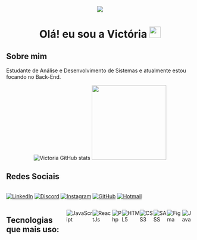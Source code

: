 <div align="center" >
  <img src="https://media2.giphy.com/media/v1.Y2lkPTc5MGI3NjExOWVyc205NzV3eHZtbmp5bWs0d2t4MDNwenF4eHlqZm9ja281MWhuMSZlcD12MV9pbnRlcm5hbF9naWZfYnlfaWQmY3Q9Zw/f6uy0N1WHTWrm/giphy.webp">
</div>


<h1 align="center">Olá! eu sou a Victória  <img src="https://raw.githubusercontent.com/iampavangandhi/iampavangandhi/master/gifs/Hi.gif" width="30px"></h1>

<h2>Sobre mim</h2> 

Estudante de Análise e Desenvolvimento de Sistemas e atualmente estou focando no Back-End.
<br>

<div align="center">
  
![Victoria GitHub stats](https://github-readme-stats.vercel.app/api?username=victoria&show_icons=true&theme=radical)
<img height="200em" src="https://github-readme-stats-sigma-five.vercel.app/api/top-langs/?username=victoriaflb&layout=compact&langs_count=7&theme=tokyonight"/>
  
</div>

<h2>Redes Sociais</h2>

<div style="display: flex">
<br>

[![LinkedIn](https://img.shields.io/badge/LinkedIn-0077B5?style=for-the-badge&logo=linkedin&logoColor=white)](https://www.linkedin.com/in/maria-vict%C3%B3ria-farias-683810261)
[![Discord](https://img.shields.io/badge/Discord-7289DA?style=for-the-badge&logo=discord&logoColor=white)](https://discord.com/elsacomunista#6462)
[![Instagram](https://img.shields.io/badge/Instagram-E4405F?style=for-the-badge&logo=instagram&logoColor=white)](https://instagram.com/victoriavector_?igshid=YmMyMTA2M2Y=)
[![GitHub](https://img.shields.io/badge/github-%23121011.svg?style=for-the-badge&logo=github&logoColor=white)](https://github.com/victoriaflb)
[![Hotmail](https://img.shields.io/badge/-Hotmail-0078D4?style=flat-square&logo=microsoft-outlook&logoColor=whitelink=mailto:victoriwflb@hotmail.com)](mailto:victoriwflb@hotmail.com)

</div>



<div style="display: flex">
<br>

<h2>Tecnologias que mais uso:</h2>

![JavaScript](https://img.shields.io/badge/JavaScript-000?style=for-the-badge&logo=javascript&logoColor=yellow)

![ReactJs](https://img.shields.io/badge/React-000?style=for-the-badge&logo=react&logoColor=blue)

![Php](https://img.shields.io/badge/Php-000?style=for-the-badge&logo=php&logoColor=blue)

![HTML5](https://img.shields.io/badge/HTML5-000?style=for-the-badge&logo=html5)

![CSS3](https://img.shields.io/badge/CSS3-000?style=for-the-badge&logo=css3&logoColor=blue)

![SASS](https://img.shields.io/badge/SASS-000?style=for-the-badge&logo=sass)

![Figma](https://img.shields.io/badge/FIGMA-000?style=for-the-badge&logo=figma)

![Java](https://img.shields.io/badge/Java-000?style=for-the-badge&logo=java&logoColor=white)
</div>
